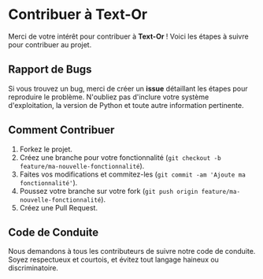 # Contribuer à Text-Or

Merci de votre intérêt pour contribuer à **Text-Or** ! Voici les étapes à suivre pour contribuer au projet.

## Rapport de Bugs

Si vous trouvez un bug, merci de créer un **issue** détaillant les étapes pour reproduire le problème. N'oubliez pas d'inclure votre système d'exploitation, la version de Python et toute autre information pertinente.

## Comment Contribuer

1. Forkez le projet.
2. Créez une branche pour votre fonctionnalité (`git checkout -b feature/ma-nouvelle-fonctionnalité`).
3. Faites vos modifications et commitez-les (`git commit -am 'Ajoute ma fonctionnalité'`).
4. Poussez votre branche sur votre fork (`git push origin feature/ma-nouvelle-fonctionnalité`).
5. Créez une Pull Request.

## Code de Conduite

Nous demandons à tous les contributeurs de suivre notre code de conduite. Soyez respectueux et courtois, et évitez tout langage haineux ou discriminatoire.
